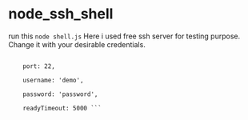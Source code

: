 # node_ssh_shell
run this ```node shell.js```
Here i used free ssh server for testing purpose. Change it with your desirable credentials.

```host: 'test.rebex.net',

    port: 22,

    username: 'demo',

    password: 'password',

    readyTimeout: 5000 ```
